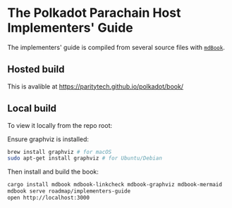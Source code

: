 # The Polkadot Parachain Host Implementers' Guide

The implementers' guide is compiled from several source files with [`mdBook`](https://github.com/rust-lang/mdBook).

## Hosted build

This is avalible at https://paritytech.github.io/polkadot/book/

## Local build

To view it locally from the repo root:

Ensure graphviz is installed:
```sh
brew install graphviz # for macOS
sudo apt-get install graphviz # for Ubuntu/Debian
```

Then install and build the book:

```sh
cargo install mdbook mdbook-linkcheck mdbook-graphviz mdbook-mermaid
mdbook serve roadmap/implementers-guide
open http://localhost:3000
```
